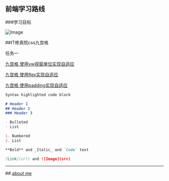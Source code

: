 ## 前端学习路线

###学习目标

![Image](https://songnl.github.io/learningpath/WG34.jpg)

##IT修真院css九宫格

任务一

[九宫格 使用vw视窗单位实现自适应](https://songnl.github.io/demo/vw.html)

[九宫格 使用flex实现自适应](https://songnl.github.io/demo/flex.html)

[九宫格 使用padding实现自适应](https://songnl.github.io/demo/padding.html)

```markdown
Syntax highlighted code block

# Header 1
## Header 2
### Header 3

- Bulleted
- List

1. Numbered
2. List

**Bold** and _Italic_ and `Code` text

[Link](url) and ![Image](src)
```
---
##.[about me](https://songnl.github.io/Musicresume-master/index.html)